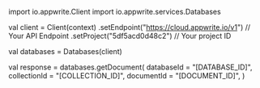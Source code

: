 import io.appwrite.Client
import io.appwrite.services.Databases


val client = Client(context)
    .setEndpoint("https://cloud.appwrite.io/v1") // Your API Endpoint
    .setProject("5df5acd0d48c2") // Your project ID

val databases = Databases(client)

val response = databases.getDocument(
    databaseId = "[DATABASE_ID]",
    collectionId = "[COLLECTION_ID]",
    documentId = "[DOCUMENT_ID]",
)